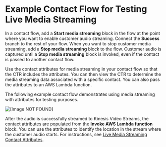 # Example Contact Flow for Testing Live Media Streaming<a name="use-media-streams-blocks"></a>

In a contact flow, add a **Start media streaming** block in the flow at the point where you want to enable customer audio streaming\. Connect the **Success** branch to the rest of your flow\. When you want to stop customer media streaming, add a **Stop media streaming** block to the flow\. Customer audio is captured until a **Stop media streaming** block is invoked, even if the contact is passed to another contact flow\.

Use the contact attributes for media streaming in your contact flow so that the CTR includes the attributes\. You can then view the CTR to determine the media streaming data associated with a specific contact\. You can also pass the attributes to an AWS Lambda function\.

The following example contact flow demonstrates using media streaming with attributes for testing purposes\.

![\[Image NOT FOUND\]](http://docs.aws.amazon.com/connect/latest/adminguide/images/media-streaming-flow.png)

After the audio is successfully streamed to Kinesis Video Streams, the contact attributes are populated from the **Invoke AWS Lambda function** block\. You can use the attributes to identify the location in the stream where the customer audio starts\. For instructions, see [Live Media Streaming Contact Attributes](media-streaming-attributes.md)\.